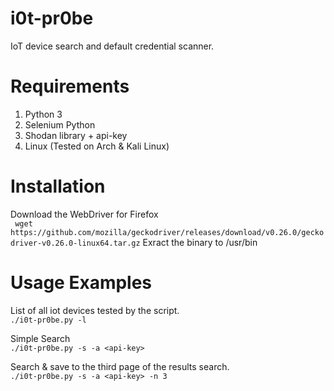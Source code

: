 # i0t-pr0be
IoT device search and default credential scanner.

# Requirements
1. Python 3
2. Selenium Python
3. Shodan library + api-key
4. Linux (Tested on Arch & Kali Linux)

# Installation
Download the WebDriver for Firefox  
`` wget https://github.com/mozilla/geckodriver/releases/download/v0.26.0/geckodriver-v0.26.0-linux64.tar.gz``
Exract the binary to /usr/bin



# Usage Examples
List of all iot devices tested by the script.  
``./i0t-pr0be.py -l``

Simple Search  
``./i0t-pr0be.py -s -a <api-key>``

Search & save to the third page of the results search.  
``./i0t-pr0be.py -s -a <api-key> -n 3``

